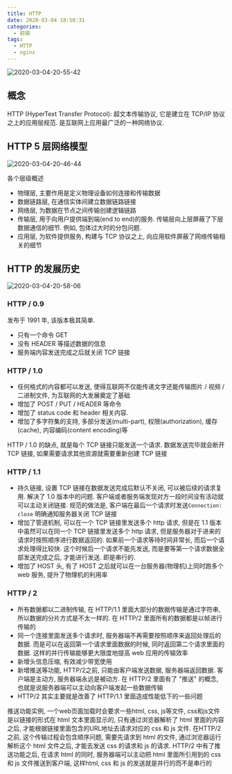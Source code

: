 ```yaml
---
title: HTTP
date: 2020-03-04 18:50:31
categories:
  - 前端
tags:
  - HTTP
  - nginx
---
```


![2020-03-04-20-55-42](http://handle-note-img.niubishanshan.top/2020-03-04-20-55-42.png)

## 概念

HTTP (HyperText Transfer Protocol): 超文本传输协议, 它是建立在 TCP/IP 协议之上的应用层规范. 是互联网上应用最广泛的一种网络协议.

## HTTP 5 层网络模型

![2020-03-04-20-46-44](http://handle-note-img.niubishanshan.top/2020-03-04-20-46-44.png)

各个层级概述
- 物理层, 主要作用是定义物理设备如何连接和传输数据
- 数据链路层, 在通信实体间建立数据链路链接
- 网络层, 为数据在节点之间传输创建逻辑链路
- 传输层, 用于向用户提供端到端(end to end)的服务. 传输层向上层屏蔽了下层数据通信的细节. 例如, 包体过大时的分包问题.
- 应用层, 为软件提供服务, 构建与 TCP 协议之上, 向应用软件屏蔽了网络传输相关的细节

## HTTP 的发展历史

![2020-03-04-20-58-06](http://handle-note-img.niubishanshan.top/2020-03-04-20-58-06.png)

### HTTP / 0.9

发布于 1991 年, 该版本极其简单.
- 只有一个命令 GET
- 没有 HEADER 等描述数据的信息
- 服务端内容发送完成之后就关闭 TCP 链接

### HTTP / 1.0

- 任何格式的内容都可以发送, 使得互联网不仅能传递文字还能传输图片 / 视频 / 二进制文件, 为互联网的大发展奠定了基础
- 增加了 POST / PUT / HEADER 等命令
- 增加了 status code 和 header 相关内容.
- 增加了多字符集的支持, 多部分发送(multi-part), 权限(authorization), 缓存(cache), 内容编码(content encoding)等

HTTP / 1.0 的缺点, 就是每个 TCP 链接只能发送一个请求. 数据发送完毕就会断开 TCP 链接, 如果需要请求其他资源就需要重新创建 TCP 链接

### HTTP / 1.1

- 持久链接, 设置 TCP 链接在数据发送完成后默认不关闭, 可以被后续的请求复用. 解决了 1.0 版本中的问题. 客户端或者服务端发现对方一段时间没有活动就可以主动关闭链接. 规范的做法是, 客户端在最后一个请求时发送`Connection: close` 明确通知服务器关闭 TCP 链接
- 增加了管道机制, 可以在一个 TCP 链接里发送多个 http 请求, 但是在 1.1 版本中虽然可以在同一个 TCP 链接里发送多个 http 请求, 但是服务器对于进来的请求时按照顺序进行数据返回的. 如果前一个请求等待时间非常长, 而后一个请求处理得比较快. 这个时候后一个请求不能先发送, 而是要等第一个请求数据全部发送完成之后, 才能进行发送. 即是串行的.
- 增加了 HOST 头, 有了 HOST 之后就可以在一台服务器(物理机)上同时跑多个 web 服务, 提升了物理机的利用率

### HTTP / 2

- 所有数据都以二进制传输, 在 HTTP/1.1 里面大部分的数据传输是通过字符串, 所以数据的分片方式是不太一样的. 在 HTTP/2 里面所有的数据都是以帧进行传输的
- 同一个连接里面发送多个请求时, 服务器端不再需要按照顺序来返回处理后的数据. 而是可以在返回第一个请求里面数据的时候, 同时返回第二个请求里面的数据. 这样的并行传输能够更大限度地提高 web 应用的传输效率
- 新增头信息压缩, 有效减少带宽使用
- 新增推送等功能, HTTP/2之前, 只能由客户端发送数据, 服务器端返回数据. 客户端是主动方, 服务器端永远是被动方. 在 HTTP/2 里面有了 "推送" 的概念, 也就是说服务器端可以主动向客户端发起一些数据传输
- HTTP/2 其实主要就是改善了 HTTP/1.1 里面造成性能低下的一些问题

推送功能实例, 一个web页面加载时会要求一些html, css, js等文件, css和js文件是以链接的形式在 html 文本里面显示的, 只有通过浏览器解析了 html 里面的内容之后, 才能根据链接里面包含的URL地址去请求对应的 css 和 js 文件.
在HTTP/2之前, 这个传输过程会包含顺序问题, 需要先请求到 html 的文件, 通过浏览器运行解析这个 html 文件之后, 才能去发送 css 的请求和 js 的请求.
HTTP/2 中有了推送功能之后, 在请求 html 的同时, 服务器端可以主动把 html 里面所引用到的 css 和 js 文件推送到客户端, 这样html, css 和 js 的发送就是并行的而不是串行的

